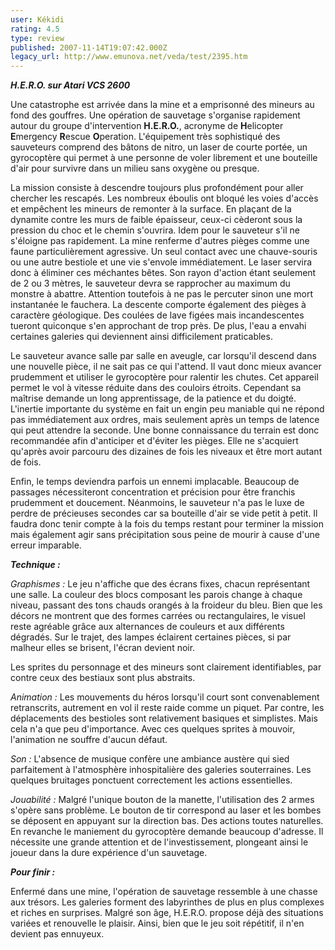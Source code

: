 ```yaml
---
user: Kékidi
rating: 4.5
type: review
published: 2007-11-14T19:07:42.000Z
legacy_url: http://www.emunova.net/veda/test/2395.htm
---
```

**_H.E.R.O. sur Atari VCS 2600_**  

  

Une catastrophe est arrivée dans la mine et a emprisonné des mineurs au fond des gouffres. Une opération de sauvetage s'organise rapidement autour du groupe d'intervention **H.E.R.O.**, acronyme de **H**elicopter **E**mergency **R**escue **O**peration. L'équipement très sophistiqué des sauveteurs comprend des bâtons de nitro, un laser de courte portée, un gyrocoptère qui permet à une personne de voler librement et une bouteille d'air pour survivre dans un milieu sans oxygène ou presque.  

  

La mission consiste à descendre toujours plus profondément pour aller chercher les rescapés. Les nombreux éboulis ont bloqué les voies d'accès et empêchent les mineurs de remonter à la surface. En plaçant de la dynamite contre les murs de faible épaisseur, ceux-ci cèderont sous la pression du choc et le chemin s'ouvrira. Idem pour le sauveteur s'il ne s'éloigne pas rapidement. La mine renferme d'autres pièges comme une faune particulièrement agressive. Un seul contact avec une chauve-souris ou une autre bestiole et une vie s'envole immédiatement. Le laser servira donc à éliminer ces méchantes bêtes. Son rayon d'action étant seulement de 2 ou 3 mètres, le sauveteur devra se rapprocher au maximum du monstre à abattre. Attention toutefois à ne pas le percuter sinon une mort instantanée le fauchera. La descente comporte également des pièges à caractère géologique. Des coulées de lave figées mais incandescentes tueront quiconque s'en approchant de trop près. De plus, l'eau a envahi certaines galeries qui deviennent ainsi difficilement praticables.  

  

Le sauveteur avance salle par salle en aveugle, car lorsqu'il descend dans une nouvelle pièce, il ne sait pas ce qui l'attend. Il vaut donc mieux avancer prudemment et utiliser le gyrocoptère pour ralentir les chutes. Cet appareil permet le vol à vitesse réduite dans des couloirs étroits. Cependant sa maîtrise demande un long apprentissage, de la patience et du doigté. L'inertie importante du système en fait un engin peu maniable qui ne répond pas immédiatement aux ordres, mais seulement après un temps de latence qui peut attendre la seconde. Une bonne connaissance du terrain est donc recommandée afin d'anticiper et d'éviter les pièges. Elle ne s'acquiert qu'après avoir parcouru des dizaines de fois les niveaux et être mort autant de fois.  

  

Enfin, le temps deviendra parfois un ennemi implacable. Beaucoup de passages nécessiteront concentration et précision pour être franchis prudemment et doucement. Néanmoins, le sauveteur n'a pas le luxe de perdre de précieuses secondes car sa bouteille d'air se vide petit à petit. Il faudra donc tenir compte à la fois du temps restant pour terminer la mission mais également agir sans précipitation sous peine de mourir à cause d'une erreur imparable.  

  

_**Technique :**_  

  

_Graphismes :_ Le jeu n'affiche que des écrans fixes, chacun représentant une salle. La couleur des blocs composant les parois change à chaque niveau, passant des tons chauds orangés à la froideur du bleu. Bien que les décors ne montrent que des formes carrées ou rectangulaires, le visuel reste agréable grâce aux alternances de couleurs et aux différents dégradés. Sur le trajet, des lampes éclairent certaines pièces, si par malheur elles se brisent, l'écran devient noir.  

Les sprites du personnage et des mineurs sont clairement identifiables, par contre ceux des bestiaux sont plus abstraits.  

  

_Animation :_ Les mouvements du héros lorsqu'il court sont convenablement retranscrits, autrement en vol il reste raide comme un piquet. Par contre, les déplacements des bestioles sont relativement basiques et simplistes. Mais cela n'a que peu d'importance. Avec ces quelques sprites à mouvoir, l'animation ne souffre d'aucun défaut.  

  

_Son :_ L'absence de musique confère une ambiance austère qui sied parfaitement à l'atmosphère inhospitalière des galeries souterraines. Les quelques bruitages ponctuent correctement les actions essentielles.  

  

_Jouabilité :_ Malgré l'unique bouton de la manette, l'utilisation des 2 armes s'opère sans problème. Le bouton de tir correspond au laser et les bombes se déposent en appuyant sur la direction bas. Des actions toutes naturelles. En revanche le maniement du gyrocoptère demande beaucoup d'adresse. Il nécessite une grande attention et de l'investissement, plongeant ainsi le joueur dans la dure expérience d'un sauvetage.  

  

_**Pour finir :**_  

  

Enfermé dans une mine, l'opération de sauvetage ressemble à une chasse aux trésors. Les galeries forment des labyrinthes de plus en plus complexes et riches en surprises. Malgré son âge, H.E.R.O. propose déjà des situations variées et renouvelle le plaisir. Ainsi, bien que le jeu soit répétitif, il n'en devient pas ennuyeux.